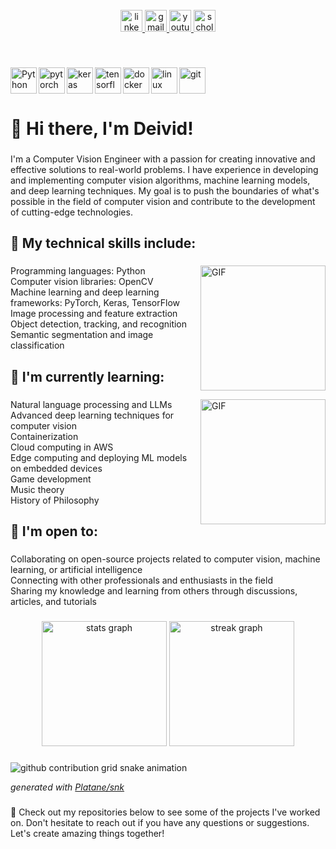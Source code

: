 <br clear="both">

<div align="center">
  <a href="https://www.linkedin.com/in/deivid-botina-13ba33214/" target="_blank">
    <img src="https://img.shields.io/static/v1?message=LinkedIn&logo=linkedin&label=&color=0077B5&logoColor=white&labelColor=&style=for-the-badge" height="35" alt="linkedin logo"  />
  </a>
  <a href="mailto:deivid.johan.botina.monsalve@gmail.com" target="_blank">
    <img src="https://img.shields.io/static/v1?message=GMAIL&logo=gmail&label=&color=D14836&logoColor=white&labelColor=&style=for-the-badge" height="35" alt="gmail logo"  />
  </a>
  <a href="https://www.youtube.com/channel/UCKA5FaaDNOdlmkVxmeMMJvw" target="_blank">
    <img src="https://img.shields.io/static/v1?message=Youtube&logo=youtube&label=&color=FF0000&logoColor=white&labelColor=&style=for-the-badge" height="35" alt="youtube logo"  />
  </a>
  <a href="https://scholar.google.es/citations?hl=en&user=yluMQiAAAAAJ" target="_blank">
    <img src="https://img.shields.io/static/v1?message=Scholar&label=&color=4285F4&logoColor=white&labelColor=&style=for-the-badge" height="35" alt="scholar"  />
  </a>
</div>

###

<br clear="both">

<a href="https://www.python.org" target="_blank"><img align="left" alt="Python" height ="42px" src="https://raw.githubusercontent.com/rahul-jha98/github_readme_icons/main/language_and_tools/square/python/python.svg"></a>
<a href="https://pytorch.org/" target="_blank"> <img align="left" src="https://raw.githubusercontent.com/rahul-jha98/github_readme_icons/main/language_and_tools/square/pytorch/pytorch.svg" alt="pytorch" height="42px"/> </a> 
<a href="https://keras.io/" target="_blank"> <img align="left" src="https://upload.wikimedia.org/wikipedia/commons/a/ae/Keras_logo.svg" alt="keras" height="42px"/> </a> 
<a href="https://www.tensorflow.org" target="_blank"> <img align="left" src="https://raw.githubusercontent.com/rahul-jha98/github_readme_icons/main/language_and_tools/square/tensorflow/tensorflow.svg" alt="tensorflow" height="42px"/> </a> 
<a href="https://www.docker.com" target="_blank"> <img src="https://github.com/bwks/vendor-icons-svg/blob/master/docker-logo.svg" align="left" alt="docker" height='42px'/> </a>
<a href="https://www.linux.org" target="_blank"> <img src="https://github.com/bwks/vendor-icons-svg/blob/master/linux.svg" align="left" alt="linux" height='42px'/> </a>
<a href="https://git-scm.com/" target="_blank"> <img src="https://raw.githubusercontent.com/rahul-jha98/github_readme_icons/main/language_and_tools/square/git-scm/git-scm.svg" align="left" alt="git" height='42px'/> </a>

###

<br clear="both">

<h1 align="left">👋 Hi there, I'm Deivid!</h1>

###

I'm a Computer Vision Engineer with a passion for creating innovative and effective solutions to real-world problems. I have experience in developing and implementing computer vision algorithms, machine learning models, and deep learning techniques. My goal is to push the boundaries of what's possible in the field of computer vision and contribute to the development of cutting-edge technologies.

###


<h2 align="left">🔧 My technical skills include:</h2>

###


<img align="right" alt="GIF" src="https://user-images.githubusercontent.com/74038190/212749695-a6817c5a-a794-462b-afca-1b5ce7dd5e63.gif" width="200px"/>

<p align="left">Programming languages: Python<br>Computer vision libraries: OpenCV<br>Machine learning and deep learning frameworks: PyTorch, Keras,  TensorFlow<br>Image processing and feature extraction<br>Object detection, tracking, and recognition<br>Semantic segmentation and image classification</p>

###


<h2 align="left">🌱 I'm currently learning:</h2>

###

<img align="right" alt="GIF" src="https://user-images.githubusercontent.com/74038190/212284145-bf2c01a8-c448-4f1a-b911-996024c84606.gif" width="200px"/>

<p align="left">Natural language processing and LLMs<br>Advanced deep learning techniques for computer vision<br>Containerization<br>Cloud computing in AWS<br>Edge computing and deploying ML models on embedded devices<br>Game development<br>Music theory<br>History of Philosophy</p>

###


<h2 align="left">🤝 I'm open to:</h2>

###

<p align="left">Collaborating on open-source projects related to computer vision, machine learning, or artificial intelligence<br>Connecting with other professionals and enthusiasts in the field<br>Sharing my knowledge and learning from others through discussions, articles, and tutorials</p>

###

<div align="center">
  <img src="https://github-readme-stats.vercel.app/api?username=deividbotina-alv&hide_title=false&hide_rank=false&show_icons=true&include_all_commits=true&count_private=true&disable_animations=false&theme=algolia&locale=en&hide_border=false" height="200" alt="stats graph"  />
  <img src="https://streak-stats.demolab.com?user=deividbotina-alv&locale=en&mode=daily&theme=algolia&hide_border=false&border_radius=5" height="200" alt="streak graph"  />
</div>

###

<picture>
  <source media="(prefers-color-scheme: dark)" srcset="https://raw.githubusercontent.com/deividbotina-alv/deividbotina-alv/output/github-contribution-grid-snake-dark.svg">
  <source media="(prefers-color-scheme: light)" srcset="https://raw.githubusercontent.com/deividbotina-alv/deividbotina-alv/output/github-contribution-grid-snake.svg">
  <img alt="github contribution grid snake animation" src="https://raw.githubusercontent.com/deividbotina-alv/deividbotina-alv/output/github-contribution-grid-snake.svg">
</picture>

_generated with [Platane/snk](https://github.com/Platane/snk)_

###

<p align="left">💼 Check out my repositories below to see some of the projects I've worked on. Don't hesitate to reach out if you have any questions or suggestions. Let's create amazing things together!</p>

###
